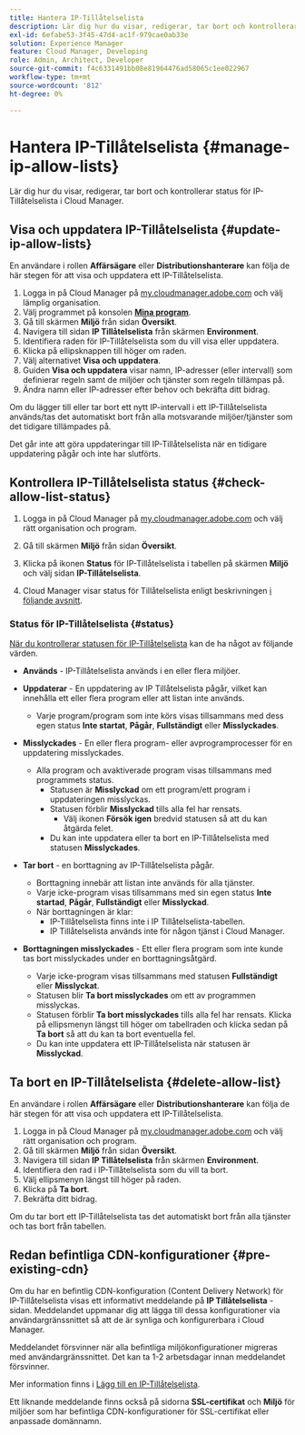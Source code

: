```yaml
---
title: Hantera IP-Tillåtelselista
description: Lär dig hur du visar, redigerar, tar bort och kontrollerar status för IP-Tillåtelselista i Cloud Manager.
exl-id: 6efabe53-3f45-47d4-ac1f-979cae0ab33e
solution: Experience Manager
feature: Cloud Manager, Developing
role: Admin, Architect, Developer
source-git-commit: f4c6331491bb08e81964476ad58065c1ee022967
workflow-type: tm+mt
source-wordcount: '812'
ht-degree: 0%

---
```


# Hantera IP-Tillåtelselista {#manage-ip-allow-lists}

Lär dig hur du visar, redigerar, tar bort och kontrollerar status för IP-Tillåtelselista i Cloud Manager.

## Visa och uppdatera IP-Tillåtelselista {#update-ip-allow-lists}

En användare i rollen **Affärsägare** eller **Distributionshanterare** kan följa de här stegen för att visa och uppdatera ett IP-Tillåtelselista.

1. Logga in på Cloud Manager på [my.cloudmanager.adobe.com](https://my.cloudmanager.adobe.com/) och välj lämplig organisation.
1. Välj programmet på konsolen **[Mina program](/help/implementing/cloud-manager/navigation.md#my-programs)**.
1. Gå till skärmen **Miljö** från sidan **Översikt**.
1. Navigera till sidan **IP Tillåtelselista** från skärmen **Environment**.
1. Identifiera raden för IP-Tillåtelselista som du vill visa eller uppdatera.
1. Klicka på ellipsknappen till höger om raden.
1. Välj alternativet **Visa och uppdatera**.
1. Guiden **Visa och uppdatera** visar namn, IP-adresser (eller intervall) som definierar regeln samt de miljöer och tjänster som regeln tillämpas på.
1. Ändra namn eller IP-adresser efter behov och bekräfta ditt bidrag.

Om du lägger till eller tar bort ett nytt IP-intervall i ett IP-Tillåtelselista används/tas det automatiskt bort från alla motsvarande miljöer/tjänster som det tidigare tillämpades på.

Det går inte att göra uppdateringar till IP-Tillåtelselista när en tidigare uppdatering pågår och inte har slutförts.

## Kontrollera IP-Tillåtelselista status {#check-allow-list-status}

1. Logga in på Cloud Manager på [my.cloudmanager.adobe.com](https://my.cloudmanager.adobe.com/) och välj rätt organisation och program.

1. Gå till skärmen **Miljö** från sidan **Översikt**.

1. Klicka på ikonen **Status** för IP-Tillåtelselista i tabellen på skärmen **Miljö** och välj sidan **IP-Tillåtelselista**.

1. Cloud Manager visar status för Tillåtelselista enligt beskrivningen [i följande avsnitt](#status).

### Status för IP-Tillåtelselista {#status}

[När du kontrollerar statusen för IP-Tillåtelselista](#check-allow-list-status) kan de ha något av följande värden.

* **Används** - IP-Tillåtelselista används i en eller flera miljöer.

* **Uppdaterar** - En uppdatering av IP Tillåtelselista pågår, vilket kan innehålla ett eller flera program eller att listan inte används.

   * Varje program/program som inte körs visas tillsammans med dess egen status **Inte startat**, **Pågår**, **Fullständigt** eller **Misslyckades**.

* **Misslyckades** - En eller flera program- eller avprogramprocesser för en uppdatering misslyckades.
   * Alla program och avaktiverade program visas tillsammans med programmets status.
      * Statusen är **Misslyckad** om ett program/ett program i uppdateringen misslyckas.
      * Statusen förblir **Misslyckad** tills alla fel har rensats.
         * Välj ikonen **Försök igen** bredvid statusen så att du kan åtgärda felet.
      * Du kan inte uppdatera eller ta bort en IP-Tillåtelselista med statusen **Misslyckades**.

* **Tar bort** - en borttagning av IP-Tillåtelselista pågår.
   * Borttagning innebär att listan inte används för alla tjänster.
   * Varje icke-program visas tillsammans med sin egen status **Inte startad**, **Pågår**, **Fullständigt** eller **Misslyckad**.
   * När borttagningen är klar:
      * IP-Tillåtelselista finns inte i IP Tillåtelselista-tabellen.
      * IP Tillåtelselista används inte för någon tjänst i Cloud Manager.

* **Borttagningen misslyckades** - Ett eller flera program som inte kunde tas bort misslyckades under en borttagningsåtgärd.

   * Varje icke-program visas tillsammans med statusen **Fullständigt** eller **Misslyckat**.
   * Statusen blir **Ta bort misslyckades** om ett av programmen misslyckas.
   * Statusen förblir **Ta bort misslyckades** tills alla fel har rensats. Klicka på ellipsmenyn längst till höger om tabellraden och klicka sedan på **Ta bort** så att du kan ta bort eventuella fel.
   * Du kan inte uppdatera ett IP-Tillåtelselista när statusen är **Misslyckad**.

## Ta bort en IP-Tillåtelselista {#delete-allow-list}

En användare i rollen **Affärsägare** eller **Distributionshanterare** kan följa de här stegen för att visa och uppdatera ett IP-Tillåtelselista.

1. Logga in på Cloud Manager på [my.cloudmanager.adobe.com](https://my.cloudmanager.adobe.com/) och välj rätt organisation och program.
1. Gå till skärmen **Miljö** från sidan **Översikt**.
1. Navigera till sidan **IP Tillåtelselista** från skärmen **Environment**.
1. Identifiera den rad i IP-Tillåtelselista som du vill ta bort.
1. Välj ellipsmenyn längst till höger på raden.
1. Klicka på **Ta bort**.
1. Bekräfta ditt bidrag.

Om du tar bort ett IP-Tillåtelselista tas det automatiskt bort från alla tjänster och tas bort från tabellen.

## Redan befintliga CDN-konfigurationer {#pre-existing-cdn}

Om du har en befintlig CDN-konfiguration (Content Delivery Network) för IP-Tillåtelselista visas ett informativt meddelande på **IP Tillåtelselista** -sidan. Meddelandet uppmanar dig att lägga till dessa konfigurationer via användargränssnittet så att de är synliga och konfigurerbara i Cloud Manager.

Meddelandet försvinner när alla befintliga miljökonfigurationer migreras med användargränssnittet. Det kan ta 1-2 arbetsdagar innan meddelandet försvinner.

Mer information finns i [Lägg till en IP-Tillåtelselista](/help/implementing/cloud-manager/ip-allow-lists/add-ip-allow-lists.md).

Ett liknande meddelande finns också på sidorna **SSL-certifikat** och **Miljö** för miljöer som har befintliga CDN-konfigurationer för SSL-certifikat eller anpassade domännamn.
